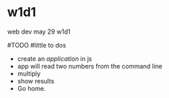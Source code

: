 # w1d1
web dev may 29 w1d1

#TODO
#little to dos
- create an *application* in js
- app will read two numbers from the command line
- multiply
- show results
- Go home.

```

```